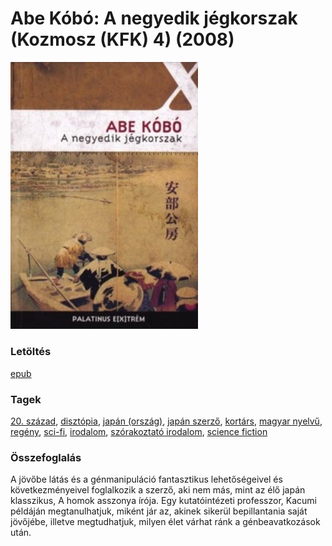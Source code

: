 # <a name="id_948">Abe Kóbó: A negyedik jégkorszak (Kozmosz (KFK) 4) (2008)</a>
<img src="https://github.com/BercziSandor/calibre_lib/raw/main/libs/main/Abe%20Kobo/A%20negyedik%20jegkorszak%20%28948%29/cover.jpg" alt="cover" width="300"/>

### Letöltés
[epub](https://github.com/BercziSandor/calibre_lib/raw/main/libs/main/Abe%20Kobo/A%20negyedik%20jegkorszak%20%28948%29/A%20negyedik%20jegkorszak%20-%20Abe%20Kobo.epub)

### Tagek
[20. század](https://github.com/berczisandor/calibre_lib/libs/main/_tags/20.%20sz%c3%a1zad.md), [disztópia](https://github.com/berczisandor/calibre_lib/libs/main/_tags/diszt%c3%b3pia.md), [japán (ország)](https://github.com/berczisandor/calibre_lib/libs/main/_tags/jap%c3%a1n%20orsz%c3%a1g.md), [japán szerző](https://github.com/berczisandor/calibre_lib/libs/main/_tags/jap%c3%a1n%20szerz%c5%91.md), [kortárs](https://github.com/berczisandor/calibre_lib/libs/main/_tags/kort%c3%a1rs.md), [magyar nyelvű](https://github.com/berczisandor/calibre_lib/libs/main/_tags/magyar%20nyelv%c5%b1.md), [regény](https://github.com/berczisandor/calibre_lib/libs/main/_tags/reg%c3%a9ny.md), [sci-fi](https://github.com/berczisandor/calibre_lib/libs/main/_tags/sci-fi.md), [irodalom](https://github.com/berczisandor/calibre_lib/libs/main/_tags/irodalom.md), [szórakoztató irodalom](https://github.com/berczisandor/calibre_lib/libs/main/_tags/sz%c3%b3rakoztat%c3%b3%20irodalom.md), [science fiction](https://github.com/berczisandor/calibre_lib/libs/main/_tags/science%20fiction.md)

### Összefoglalás
<div>
<p>A jövőbe látás és a génmanipuláció fantasztikus lehetőségeivel és következményeivel foglalkozik a szerző, aki nem más, mint az élő japán klasszikus, A homok asszonya írója. Egy kutatóintézeti professzor, Kacumi példáján megtanulhatjuk, miként jár az, akinek sikerül bepillantania saját jövőjébe, illetve megtudhatjuk, milyen élet várhat ránk a génbeavatkozások után.</p></div>


